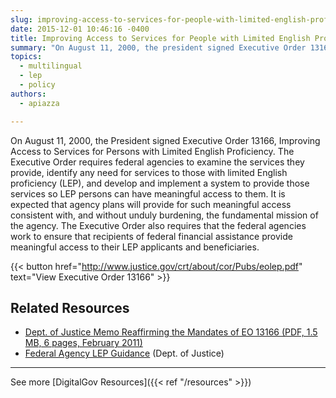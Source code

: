 ```yaml
---
slug: improving-access-to-services-for-people-with-limited-english-proficiency-e-o-13166
date: 2015-12-01 10:46:16 -0400
title: Improving Access to Services for People with Limited English Proficiency (EO 13166)
summary: "On August 11, 2000, the president signed Executive Order 13166, &#8220;Improving Access to Services for Persons with Limited English Proficiency&#8221;, which requires federal agencies to examine the services they provide, identify any need for services to those with limited English proficiency (LEP), and develop and implement a system to provide those services so LEP persons can have meaningful access to them."
topics:
  - multilingual
  - lep
  - policy
authors:
  - apiazza

---
```


On August 11, 2000, the President signed Executive Order 13166, Improving Access to Services for Persons with Limited English Proficiency. The Executive Order requires federal agencies to examine the services they provide, identify any need for services to those with limited English proficiency (LEP), and develop and implement a system to provide those services so LEP persons can have meaningful access to them. It is expected that agency plans will provide for such meaningful access consistent with, and without unduly burdening, the fundamental mission of the agency. The Executive Order also requires that the federal agencies work to ensure that recipients of federal financial assistance provide meaningful access to their LEP applicants and beneficiaries.

{{< button href="http://www.justice.gov/crt/about/cor/Pubs/eolep.pdf" text="View Executive Order 13166" >}}


## Related Resources

- [Dept. of Justice Memo Reaffirming the Mandates of EO 13166 (PDF, 1.5 MB, 6 pages, February 2011)](http://www.justice.gov/crt/lep/13166/AG_021711_EO_13166_Memo_to_Agencies_with_Supplement.pdf)
- [Federal Agency LEP Guidance](http://www.justice.gov/crt/lep/guidance/guidance_index.html) (Dept. of Justice)

---

See more [DigitalGov Resources]({{< ref "/resources" >}})
